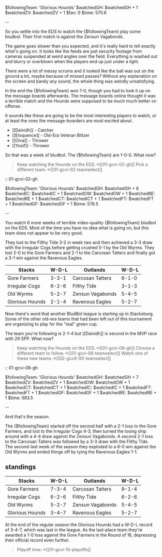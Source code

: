 $followingTeam: 'Glorious Hounds'
$watchedGH: $watchedGH + 1
$watchedZV: $watchedZV + 1
$fan: 0
$time: 570.6

--

So you settle into the EDS to watch the {$followingTeam} play some bludbol. Their first match is against the Zensun Vagabonds.

The game goes slower than you expected, and it's really hard to tell exactly what's going on. It looks like the feeds are just security footage from cameras suspended at weird angles over the field. Everything is washed out and blurry or overblown when the players end up just under a light. 

There were a lot of messy scrums and it looked like the ball was out on the ground a lot, maybe because of missed passes? Without any explanation on the screen and barely any sound, the whole thing was weirdly unsatisfying.

In the end the {$followingTeam} won 1-0, though you had to look it up on the message boards afterwards. The message boards online thought it was a terrible match and the Hounds were supposed to be much much better on offense.

It sounds like these are going to be the most interesting players to watch, or at least the ones the message-boarders are most excited about.

* [[Daividh]] - Catcher
* [[Eloquence]] - Old-Era Veteran Blitzer
* [[Oiva]] - Thrower
* [[Yosif]] - Thrower


So that was a week of bludbol. The {$followingTeam} are 1-0-0. What now?

> Keep watching the Hounds on the EDS.->[[01-gcvi-02-gh]]
> Pick a different team.->[[01-gcvi-02-teamselect]]

:: 01-gcvi-02-gh

$followingTeam: 'Glorious Hounds'
$watchedGH: $watchedGH + 6
$watchedIC: $watchedIC + 1
$watchedOW: $watchedOW + 1
$watchedRE: $watchedRE + 1
$watchedCT: $watchedICT + 1
$watchedFT: $watchedFT + 1
$watchedGF: $watchedGF + 1
$time: 576.5

--

You watch 6 more weeks of terrible video-quality {$followingTeam} bludbol on the EDS. Most of the time you have no idea what is going on, but this team does not appear to be very good.

They lost to the Filthy Tide 3-2 in week two and then achieved a 3-3 draw with the Irregular Cogs before getting crushed 5-1 by the Old Wyrms. They lost 2-0 to the Gore Farmers and 2-1 to the Carcosan Tatters and finally got a 3-1 win against the Ravenous Eagles.

| Stacks | W-D-L | Outlands | W-D-L |
|-------|-----|--|--|
| Gore Farmers | 3-3-1 | Carcosan Tatters | 6-1-0 |
| Irregular Cogs | 6-2-6 | Filthy Tide | 3-1-3 |
| Old Wyrms | 5-2-7 | Zensun Vagabonds | 5-4-5 |
| Glorious Hounds | 2-1-4 | Ravenous Eagles | 5-2-7 |

Now there's word that another BludBol league is starting up in Stacksburg. Some of the other old-era teams that had been left out of this tournament are organizing to play for the "real" green cup.

The team you're following is 2-1-4 but [[Daividh]] is second in the MVP race with 29 SPP. What now?

> Keep watching the Hounds on the EDS.->[[01-gcvi-08-gh]]
> Choose a different team to follow.->[[01-gcvi-08-teamselect]]
> Watch one of these new teams.->[[02-gcc6-00-teamselect]]


:: 01-gcvi-08-gh

$followingTeam: 'Glorious Hounds'
$watchedGH: $watchedGH + 7
$watchedZV: $watchedZV + 1
$watchedOW: $watchedOW + 1
$watchedCT: $watchedCT + 1
$watchedIC: $watchedIC + 1
$watchedFT: $watchedFT + 1
$watchedGF: $watchedGF + 1
$watchedRE: $watchedRE + 1
$time: 583.5

--

And that's the season.

The {$followingTeam} started off the second half with a 2-1 loss to the Gore Farmers, and lost to the Irregular Cogs 4-3, then turned the losing ship around with a 4-4 draw against the Zensun Vagabonds. A second 2-1 loss to the Carcosan Tatters was followed by a 3-3 draw with the Filthy Tide. The second-last week of the season they exploded to a 6-0 win against the Old Wyrms and ended things off by tying the Ravenous Eagles 1-1.

## standings

| Stacks | W-D-L | Outlands | W-D-L |
|-------|-----|--|--|
| Gore Farmers | 7-3-4 | Carcosan Tatters | 9-1-4 |
| Irregular Cogs | 6-2-6 | Filthy Tide | 6-2-6 |
| Old Wyrms | 5-2-7 | Zensun Vagabonds | 5-4-5 |
| Glorious Hounds | 3-4-7 | Ravenous Eagles | 5-2-7 |

At the end of the regular season the Glorious Hounds had a W-D-L record of 3-4-7, which was last in the league. As the last-place team they're awarded a 1-0 loss against the Gore Farmers in the Round of 16, depressing their official record even further.

> Playoff time.->[[01-gcvi-15-playoffs]]
